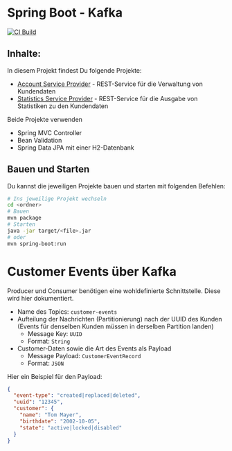 # Spring Boot - Kafka

[![CI Build](https://github.com/ralf-ueberfuhr-ars/spring-boot-kafka-2024-06-27/actions/workflows/ci.yml/badge.svg)](https://github.com/ralf-ueberfuhr-ars/spring-boot-kafka-2024-06-27/actions/workflows/ci.yml)

## Inhalte:

In diesem Projekt findest Du folgende Projekte:

- [Account Service Provider](account-service-provider) - REST-Service für die Verwaltung von Kundendaten
- [Statistics Service Provider](statistics-service-provider) - REST-Service für die Ausgabe von Statistiken zu den
  Kundendaten

Beide Projekte verwenden
- Spring MVC Controller
- Bean Validation
- Spring Data JPA mit einer H2-Datenbank

## Bauen und Starten

Du kannst die jeweiligen Projekte bauen und starten mit folgenden Befehlen:

```bash
# Ins jeweilige Projekt wechseln
cd <ordner>
# Bauen
mvn package
# Starten
java -jar target/<file>.jar
# oder
mvn spring-boot:run
```

# Customer Events über Kafka

Producer und Consumer benötigen eine wohldefinierte Schnittstelle. Diese wird hier dokumentiert.

- Name des Topics: `customer-events`
- Aufteilung der Nachrichten (Partitionierung) nach der UUID des Kunden 
  (Events für denselben Kunden müssen in derselben Partition landen)
  - Message Key: `UUID`
  - Format: `String`
- Customer-Daten sowie die Art des Events als Payload
  - Message Payload: `CustomerEventRecord`
  - Format: `JSON`

Hier ein Beispiel für den Payload:

```json
{
  "event-type": "created|replaced|deleted",
  "uuid": "12345",
  "customer": {
    "name": "Tom Mayer",
    "birthdate": "2002-10-05",
    "state": "active|locked|disabled"
  }
}
```